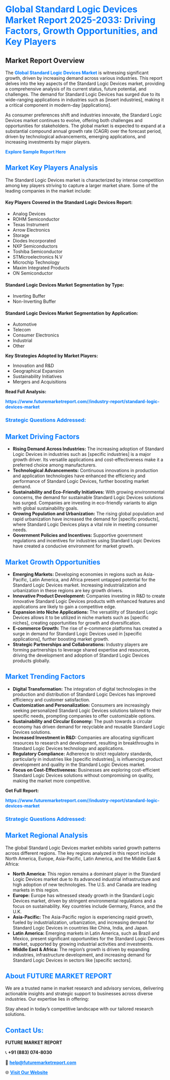 <h1 style="color: #007BFF;">Global Standard Logic Devices Market Report 2025-2033: Driving Factors, Growth Opportunities, and Key Players</h1>

<section id="overview">
<h2>Market Report Overview</h2>
<p>The <a href="https://www.futuremarketreport.com//industry-report/standard-logic-devices-market" style="color: #007BFF; text-decoration: none;"><strong>Global Standard Logic Devices Market</strong></a> is witnessing significant growth, driven by increasing demand across various industries. This report delves into the key aspects of the Standard Logic Devices market, providing a comprehensive analysis of its current status, future potential, and challenges. The demand for Standard Logic Devices has surged due to its wide-ranging applications in industries such as [insert industries], making it a critical component in modern-day [applications].</p>
<p>As consumer preferences shift and industries innovate, the Standard Logic Devices market continues to evolve, offering both challenges and opportunities for stakeholders. The global market is expected to expand at a substantial compound annual growth rate (CAGR) over the forecast period, driven by technological advancements, emerging applications, and increasing investments by major players.</p>
</section>

<section id="overview">
<p><a href="https://www.futuremarketreport.com//request-sample/reportId=75262" style="color: #007BFF; text-decoration: none;"><strong>Explore Sample Report Here</strong></a></p>
</section>

<section id="key-players">
<h2 style="color: #007BFF;">Market Key Players Analysis</h2>
<p>The Standard Logic Devices market is characterized by intense competition among key players striving to capture a larger market share. Some of the leading companies in the market include:</p>
<h4>Key Players Covered in the Standard Logic Devices Report:</h4>
<ul><li>Analog Devices</li><li>ROHM Semiconductor</li><li>Texas Instrument</li><li>Arrow Electronics</li><li>Storage</li><li>Diodes Incorporated</li><li>NXP Semiconductors</li><li>Toshiba Semiconductor</li><li>STMicroelectronics N.V</li><li>Microchip Technology</li><li>Maxim Integrated Products</li><li>ON Semiconductor</li></ul>
<h4>Standard Logic Devices Market Segmentation by Type:</h4>
<ul><li>Inverting Buffer</li><li>Non-Inverting Buffer</li></ul>

<h4>Standard Logic Devices Market Segmentation by Application:</h4>
<ul><li>Automotive</li><li>Telecom</li><li>Consumer Electronics</li><li>Industrial</li><li>Other</li></ul>
<p><strong>Key Strategies Adopted by Market Players:</strong></p>
<ul>
<li>Innovation and R&D</li>
<li>Geographical Expansion</li>
<li>Sustainability Initiatives</li>
<li>Mergers and Acquisitions</li>
</ul>
</section>

<section>
<p><strong>Read Full Analysis: </strong></p><a href="https://www.futuremarketreport.com//industry-report/standard-logic-devices-market" style="color: #007BFF; text-decoration: none;"><strong>https://www.futuremarketreport.com//industry-report/standard-logic-devices-market</strong></a>
<h3 style="color: #007BFF;">Strategic Questions Addressed:</h3>
</section>

<section id="driving-factors">
<h2 style="color: #007BFF;">Market Driving Factors</h2>
<ul>
<li><strong>Rising Demand Across Industries:</strong> The increasing adoption of Standard Logic Devices in industries such as [specific industries] is a major growth driver. Its versatile applications and cost-effectiveness make it a preferred choice among manufacturers.</li>
<li><strong>Technological Advancements:</strong> Continuous innovations in production and application technologies have enhanced the efficiency and performance of Standard Logic Devices, further boosting market demand.</li>
<li><strong>Sustainability and Eco-Friendly Initiatives:</strong> With growing environmental concerns, the demand for sustainable Standard Logic Devices solutions has surged. Companies are investing in eco-friendly variants to align with global sustainability goals.</li>
<li><strong>Growing Population and Urbanization:</strong> The rising global population and rapid urbanization have increased the demand for [specific products], where Standard Logic Devices plays a vital role in meeting consumer needs.</li>
<li><strong>Government Policies and Incentives:</strong> Supportive government regulations and incentives for industries using Standard Logic Devices have created a conducive environment for market growth.</li>
</ul>
</section>

<section id="growth-opportunities">
<h2 style="color: #007BFF;">Market Growth Opportunities</h2>
<ul>
<li><strong>Emerging Markets:</strong> Developing economies in regions such as Asia-Pacific, Latin America, and Africa present untapped potential for the Standard Logic Devices market. Increasing industrialization and urbanization in these regions are key growth drivers.</li>
<li><strong>Innovative Product Development:</strong> Companies investing in R&D to create innovative Standard Logic Devices products with enhanced features and applications are likely to gain a competitive edge.</li>
<li><strong>Expansion into Niche Applications:</strong> The versatility of Standard Logic Devices allows it to be utilized in niche markets such as [specific niches], creating opportunities for growth and diversification.</li>
<li><strong>E-commerce Growth:</strong> The rise of e-commerce platforms has created a surge in demand for Standard Logic Devices used in [specific applications], further boosting market growth.</li>
<li><strong>Strategic Partnerships and Collaborations:</strong> Industry players are forming partnerships to leverage shared expertise and resources, driving the development and adoption of Standard Logic Devices products globally.</li>
</ul>
</section>

<section id="trending-factors">
<h2 style="color: #007BFF;">Market Trending Factors</h2>
<ul>
<li><strong>Digital Transformation:</strong> The integration of digital technologies in the production and distribution of Standard Logic Devices has improved efficiency and customer satisfaction.</li>
<li><strong>Customization and Personalization:</strong> Consumers are increasingly seeking personalized Standard Logic Devices solutions tailored to their specific needs, prompting companies to offer customizable options.</li>
<li><strong>Sustainability and Circular Economy:</strong> The push towards a circular economy has driven demand for recyclable and reusable Standard Logic Devices solutions.</li>
<li><strong>Increased Investment in R&D:</strong> Companies are allocating significant resources to research and development, resulting in breakthroughs in Standard Logic Devices technology and applications.</li>
<li><strong>Regulatory Compliance:</strong> Adherence to strict regulatory standards, particularly in industries like [specific industries], is influencing product development and quality in the Standard Logic Devices market.</li>
<li><strong>Focus on Cost-Effectiveness:</strong> Businesses are exploring cost-efficient Standard Logic Devices solutions without compromising on quality, making the market more competitive.</li>
</ul>
</section>

<section>
<p><strong>Get Full Report: </strong></p><a href="https://www.futuremarketreport.com//industry-report/standard-logic-devices-market" style="color: #007BFF; text-decoration: none;"><strong>https://www.futuremarketreport.com//industry-report/standard-logic-devices-market</strong></a>
<h3 style="color: #007BFF;">Strategic Questions Addressed:</h3>
</section>


<section id="regional-analysis">
<h2 style="color: #007BFF;">Market Regional Analysis</h2>
<p>The global Standard Logic Devices market exhibits varied growth patterns across different regions. The key regions analyzed in this report include North America, Europe, Asia-Pacific, Latin America, and the Middle East & Africa:</p>
<ul>
<li><strong>North America:</strong> This region remains a dominant player in the Standard Logic Devices market due to its advanced industrial infrastructure and high adoption of new technologies. The U.S. and Canada are leading markets in this region.</li>
<li><strong>Europe:</strong> Europe has witnessed steady growth in the Standard Logic Devices market, driven by stringent environmental regulations and a focus on sustainability. Key countries include Germany, France, and the U.K.</li>
<li><strong>Asia-Pacific:</strong> The Asia-Pacific region is experiencing rapid growth, fueled by industrialization, urbanization, and increasing demand for Standard Logic Devices in countries like China, India, and Japan.</li>
<li><strong>Latin America:</strong> Emerging markets in Latin America, such as Brazil and Mexico, present significant opportunities for the Standard Logic Devices market, supported by growing industrial activities and investments.</li>
<li><strong>Middle East & Africa:</strong> The region’s growth is driven by expanding industries, infrastructure development, and increasing demand for Standard Logic Devices in sectors like [specific sectors].</li>
</ul>
</section>

<footer>
<h2 style="color: #007BFF;">About FUTURE MARKET REPORT</h2>
<p>We are a trusted name in market research and advisory services, delivering actionable insights and strategic support to businesses across diverse industries. Our expertise lies in offering:</p>

<p>Stay ahead in today’s competitive landscape with our tailored research solutions.</p>

<h2 style="color: #007BFF;">Contact Us:</h2>
<p><strong>FUTURE MARKET REPORT</strong></p>
<p>📞 <strong>+91 (883) 074-8030</strong></p>
<p>📧 <strong><a href="mailto:help@futuremarketreport.com" style="color: #007BFF;">help@futuremarketreport.com</a></strong></p>
<p>🌐 <strong><a href="https://www.futuremarketreport.com/" style="color: #007BFF;">Visit Our Website</a></strong></p>
</footer>